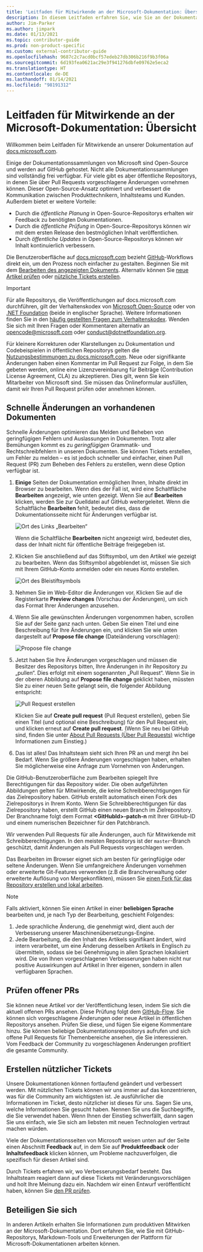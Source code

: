 ```yaml
---
title: 'Leitfaden für Mitwirkende an der Microsoft-Dokumentation: Übersicht'
description: In diesem Leitfaden erfahren Sie, wie Sie an der Dokumentationswebsite von Microsoft unter docs.microsoft.com mitwirken können.
author: Jim-Parker
ms.author: jimpark
ms.date: 01/13/2021
ms.topic: contributor-guide
ms.prod: non-product-specific
ms.custom: external-contributor-guide
ms.openlocfilehash: 9687c2c7acd0bcf57edeb27db306b216f9b3f06a
ms.sourcegitcommit: 6d193fea0621ac29e3f941276dbfe09762e5eca2
ms.translationtype: HT
ms.contentlocale: de-DE
ms.lasthandoff: 01/14/2021
ms.locfileid: "98191312"
---
```

# <a name="microsoft-docs-contributor-guide-overview"></a>Leitfaden für Mitwirkende an der Microsoft-Dokumentation: Übersicht

Willkommen beim Leitfaden für Mitwirkende an unserer Dokumentation auf [docs.microsoft.com](https://docs.microsoft.com).

Einige der Dokumentationssammlungen von Microsoft sind Open-Source und werden auf GitHub gehostet. Nicht alle Dokumentationssammlungen sind vollständig frei verfügbar. Für viele gibt es aber öffentliche Repositorys, in denen Sie über Pull Requests vorgeschlagene Änderungen vornehmen können. Dieser Open-Source-Ansatz optimiert und verbessert die Kommunikation zwischen Produkttechnikern, Inhaltsteams und Kunden. Außerdem bietet er weitere Vorteile:

- Durch die _öffentliche Planung_ in Open-Source-Repositorys erhalten wir Feedback zu benötigten Dokumentationen.
- Durch die _öffentliche Prüfung_ in Open-Source-Repositorys können wir mit dem ersten Release den bestmöglichen Inhalt veröffentlichen.
- Durch _öffentliche Updates_ in Open-Source-Repositorys können wir Inhalt kontinuierlich verbessern.

Die Benutzeroberfläche auf [docs.microsoft.com](https://docs.microsoft.com) bezieht [GitHub](https://github.com)-Workflows direkt ein, um den Prozess noch einfacher zu gestalten. Beginnen Sie mit dem [Bearbeiten des angezeigten Dokuments](#quick-edits-to-existing-documents). Alternativ können Sie [neue Artikel prüfen](#review-open-prs) oder [nützliche Tickets erstellen](#create-quality-issues).

> [!IMPORTANT]
> Für alle Repositorys, die Veröffentlichungen auf docs.microsoft.com durchführen, gilt der Verhaltenskodex von [Microsoft Open-Source](https://opensource.microsoft.com/codeofconduct/) oder von [.NET Foundation](https://dotnetfoundation.org/code-of-conduct) (beide in englischer Sprache). Weitere Informationen finden Sie in den [häufig gestellten Fragen zum Verhaltenskodex](https://opensource.microsoft.com/codeofconduct/faq/). Wenden Sie sich mit Ihren Fragen oder Kommentaren alternativ an [opencode@microsoft.com](mailto:opencode@microsoft.com) oder [conduct@dotnetfoundation.org](mailto:conduct@dotnetfoundation.org).<br>
>
> Für kleinere Korrekturen oder Klarstellungen zu Dokumentation und Codebeispielen in öffentlichen Repositorys gelten die [Nutzungsbestimmungen zu docs.microsoft.com](https://docs.microsoft.com/legal/termsofuse). Neue oder signifikante Änderungen haben einen Kommentar im Pull Request zur Folge, in dem Sie gebeten werden, online eine Lizenzvereinbarung für Beiträge (Contribution License Agreement, CLA) zu akzeptieren. Dies gilt, wenn Sie kein Mitarbeiter von Microsoft sind. Sie müssen das Onlineformular ausfüllen, damit wir Ihren Pull Request prüfen oder annehmen können.

## <a name="quick-edits-to-existing-documents"></a>Schnelle Änderungen an vorhandenen Dokumenten

Schnelle Änderungen optimieren das Melden und Beheben von geringfügigen Fehlern und Auslassungen in Dokumenten. Trotz aller Bemühungen kommt es zu _geringfügigen_ Grammatik- und Rechtschreibfehlern in unseren Dokumenten. Sie können Tickets erstellen, um Fehler zu melden – es ist jedoch schneller und einfacher, einen Pull Request (PR) zum Beheben des Fehlers zu erstellen, wenn diese Option verfügbar ist.

1. **Einige** Seiten der Dokumentation ermöglichen Ihnen, Inhalte direkt im Browser zu bearbeiten. Wenn dies der Fall ist, wird eine Schaltfläche **Bearbeiten** angezeigt, wie unten gezeigt. Wenn Sie auf **Bearbeiten** klicken, werden Sie zur Quelldatei auf GitHub weitergeleitet. Wenn die Schaltfläche **Bearbeiten** fehlt, bedeutet dies, dass die Dokumentationsseite nicht für Änderungen verfügbar ist.

   ![Ort des Links „Bearbeiten“](./media/index/edit-article.png)

   Wenn die Schaltfläche **Bearbeiten** nicht angezeigt wird, bedeutet dies, dass der Inhalt nicht für öffentliche Beiträge freigegeben ist.

2. Klicken Sie anschließend auf das Stiftsymbol, um den Artikel wie gezeigt zu bearbeiten. Wenn das Stiftsymbol abgeblendet ist, müssen Sie sich mit Ihrem GitHub-Konto anmelden oder ein neues Konto erstellen. 

   ![Ort des Bleistiftsymbols](./media/index/edit-icon.png)


3. Nehmen Sie im Web-Editor die Änderungen vor. Klicken Sie auf die Registerkarte **Preview changes** (Vorschau der Änderungen), um sich das Format Ihrer Änderungen anzusehen.

4. Wenn Sie alle gewünschten Änderungen vorgenommen haben, scrollen Sie auf der Seite ganz nach unten. Geben Sie einen Titel und eine Beschreibung für Ihre Änderungen ein, und klicken Sie wie unten dargestellt auf **Propose file change** (Dateiänderung vorschlagen):

   ![Propose file change](./media/index/submit-pull-request.png)

5. Jetzt haben Sie Ihre Änderungen vorgeschlagen und müssen die Besitzer des Repositorys bitten, Ihre Änderungen in ihr Repository zu „pullen“. Dies erfolgt mit einem sogenannten „Pull Request“. Wenn Sie in der oberen Abbildung auf **Propose file change** geklickt haben, müssten Sie zu einer neuen Seite gelangt sein, die folgender Abbildung entspricht:

   ![Pull Request erstellen](media/index/create-pull-request.png)

   Klicken Sie auf **Create pull request** (Pull Request erstellen), geben Sie einen Titel (und optional eine Beschreibung) für den Pull Request ein, und klicken erneut auf **Create pull request**. (Wenn Sie neu bei GitHub sind, finden Sie unter [About Pull Requests (Über Pull Requests)](https://help.github.com/en/articles/about-pull-requests) wichtige Informationen zum Einstieg.)

6. Das ist alles! Das Inhaltsteam sieht sich Ihren PR an und mergt ihn bei Bedarf. Wenn Sie größere Änderungen vorgeschlagen haben, erhalten Sie möglicherweise eine Anfrage zum Vornehmen von Änderungen.

Die GitHub-Benutzeroberfläche zum Bearbeiten spiegelt Ihre Berechtigungen für das Repository wider. Die oben aufgeführten Abbildungen gelten für Mitwirkende, die keine Schreibberechtigungen für das Zielrepository haben. GitHub erstellt automatisch einen Fork des Zielrepositorys in Ihrem Konto. Wenn Sie Schreibberechtigungen für das Zielrepository haben, erstellt GitHub einen neuen Branch im Zielrepository. Der Branchname folgt dem Format **\<GitHubId\>-patch-n** mit Ihrer GitHub-ID und einem numerischen Bezeichner für den Patchbranch.

Wir verwenden Pull Requests für alle Änderungen, auch für Mitwirkende mit Schreibberechtigungen. In den meisten Repositorys ist der `master`-Branch geschützt, damit Änderungen als Pull Requests vorgeschlagen werden.

Das Bearbeiten im Browser eignet sich am besten für geringfügige oder seltene Änderungen. Wenn Sie umfangreichere Änderungen vornehmen oder erweiterte Git-Features verwenden (z.B die Branchverwaltung oder erweiterte Auflösung von Mergekonflikten), müssen Sie [einen Fork für das Repository erstellen und lokal arbeiten](how-to-write-workflows-major.md).

> [!NOTE]
> Falls aktiviert, können Sie einen Artikel in einer **beliebigen Sprache** bearbeiten und, je nach Typ der Bearbeitung, geschieht Folgendes:
> 1. Jede sprachliche Änderung, die genehmigt wird, dient auch der Verbesserung unserer Maschinenübersetzungs-Engine.
> 2. Jede Bearbeitung, die den Inhalt des Artikels signifikant ändert, wird intern verarbeitet, um eine Änderung desselben Artikels in Englisch zu übermitteln, sodass sie bei Genehmigung in allen Sprachen lokalisiert wird.
> Die von Ihnen vorgeschlagenen Verbesserungen haben nicht nur positive Auswirkungen auf Artikel in Ihrer eigenen, sondern in allen verfügbaren Sprachen.

## <a name="review-open-prs"></a>Prüfen offener PRs

Sie können neue Artikel vor der Veröffentlichung lesen, indem Sie sich die aktuell offenen PRs ansehen. Diese Prüfung folgt dem [GitHub-Flow](https://guides.github.com/introduction/flow/). Sie können sich vorgeschlagene Änderungen oder neue Artikel in öffentlichen Repositorys ansehen. Prüfen Sie diese, und fügen Sie eigene Kommentare hinzu. Sie können beliebige Dokumentationsrepositorys aufrufen und sich offene Pull Requests für Themenbereiche ansehen, die Sie interessieren. Vom Feedback der Community zu vorgeschlagenen Änderungen profitiert die gesamte Community.

## <a name="create-quality-issues"></a>Erstellen nützlicher Tickets

Unsere Dokumentationen können fortlaufend geändert und verbessert werden. Mit nützlichen Tickets können wir uns immer auf das konzentrieren, was für die Community am wichtigsten ist. Je ausführlicher die Informationen im Ticket, desto nützlicher ist dieses für uns. Sagen Sie uns, welche Informationen Sie gesucht haben. Nennen Sie uns die Suchbegriffe, die Sie verwendet haben. Wenn Ihnen der Einstieg schwerfällt, dann sagen Sie uns einfach, wie Sie sich am liebsten mit neuen Technologien vertraut machen würden.

Viele der Dokumentationsseiten von Microsoft weisen unten auf der Seite einen Abschnitt **Feedback** auf, in dem Sie auf **Produktfeedback** oder **Inhaltsfeedback** klicken können, um Probleme nachzuverfolgen, die spezifisch für diesen Artikel sind.

Durch Tickets erfahren wir, wo Verbesserungsbedarf besteht. Das Inhaltsteam reagiert dann auf diese Tickets mit Veränderungsvorschlägen und holt Ihre Meinung dazu ein. Nachdem wir einen Entwurf veröffentlicht haben, können Sie [den PR prüfen](#review-open-prs).

## <a name="get-more-involved"></a>Beteiligen Sie sich

In anderen Artikeln erhalten Sie Informationen zum produktiven Mitwirken an der Microsoft-Dokumentation. Dort erfahren Sie, wie Sie mit GitHub-Repositorys, Markdown-Tools und Erweiterungen der Plattform für Microsoft-Dokumentationen arbeiten können.
